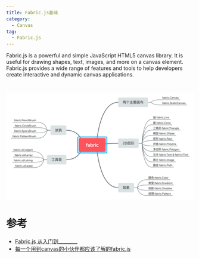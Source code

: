 ```yaml
---
title: Fabric.js基础
category:
  - Canvas
tag:
  - Fabric.js
---
```


Fabric.js is a powerful and simple JavaScript HTML5 canvas library. It is useful for drawing shapes, text, images, and more on a canvas element. Fabric.js provides a wide range of features and tools to help developers create interactive and dynamic canvas applications.

#

![](./images/fabric-base/0897141743317069347.png)

# 参考

- [Fabric.js 从入门到________](https://juejin.cn/post/7026941253845516324#heading-17)
- [每一个用到canvas的小伙伴都应该了解的fabric.js](https://juejin.cn/post/6993801903121367048)
